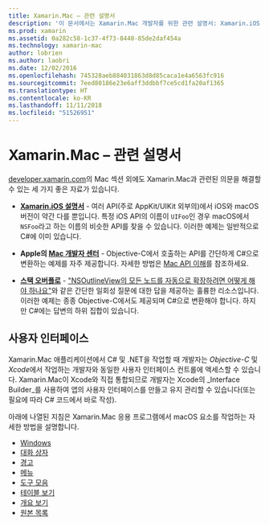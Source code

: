```yaml
---
title: Xamarin.Mac – 관련 설명서
description: '이 문서에서는 Xamarin.Mac 개발자를 위한 관련 설명서: Xamarin.iOS 설명서, Apple의 Mac 개발자 센터 및 Xamarin.Mac으로 사용자 인터페이스를 작성하는 방법을 설명하는 다양한 설명서에 대한 연결을 제공합니다.'
ms.prod: xamarin
ms.assetid: 0a282c58-1c37-4f73-8440-85de2daf454a
ms.technology: xamarin-mac
author: lobrien
ms.author: laobri
ms.date: 12/02/2016
ms.openlocfilehash: 745328aeb884031863d8d85caca1e4a6563fc916
ms.sourcegitcommit: 7eed80186e23e6aff3ddbbf7ce5cd1fa20af1365
ms.translationtype: HT
ms.contentlocale: ko-KR
ms.lasthandoff: 11/11/2018
ms.locfileid: "51526951"
---
```

# <a name="xamarinmac-related-documentation"></a>Xamarin.Mac – 관련 설명서

[developer.xamarin.com](~/mac/get-started/index.md)의 Mac 섹션 외에도 Xamarin.Mac과 관련된 의문을 해결할 수 있는 세 가지 좋은 자료가 있습니다.

- [**Xamarin.iOS 설명서**](~/ios/get-started/index.md) - 여러 API(주로 AppKit/UIKit 외부의)에서 iOS와 macOS 버전이 약간 다를 뿐입니다. 특정 iOS API의 이름이 `UIFoo`인 경우 macOS에서 `NSFoo`라고 하는 이름의 비슷한 API를 찾을 수 있습니다. 이러한 예제는 일반적으로 C#에 이미 있습니다.

- **Apple의 [Mac 개발자 센터](https://developer.apple.com/devcenter/mac/)** - Objective-C에서 호출하는 API를 간단하게 C#으로 변환하는 예제를 자주 제공합니다. 자세한 방법은 [Mac API 이해](~/mac/app-fundamentals/mac-apis.md)를 참조하세요.

- [**스택 오버플로**](http://stackoverflow.com/) - ["NSOutlineView의 모든 노드를 자동으로 확장하려면 어떻게 해야 하나요"](http://stackoverflow.com/questions/519751/nsoutlineview-auto-expand-all-nodes)와 같은 간단한 일회성 질문에 대한 답을 제공하는 훌륭한 리소스입니다. 이러한 예제는 종종 Objective-C에서도 제공되며 C#으로 변환해야 합니다. 하지만 C#에는 답변의 하위 집합이 있습니다.

## <a name="user-interface"></a>사용자 인터페이스

Xamarin.Mac 애플리케이션에서 C# 및 .NET을 작업할 때 개발자는 *Objective-C* 및 *Xcode*에서 작업하는 개발자와 동일한 사용자 인터페이스 컨트롤에 액세스할 수 있습니다. Xamarin.Mac이 Xcode와 직접 통합되므로 개발자는 Xcode의 _Interface Builder_를 사용하여 앱의 사용자 인터페이스를 만들고 유지 관리할 수 있습니다(또는 필요에 따라 C# 코드에서 바로 작성).

아래에 나열된 지침은 Xamarin.Mac 응용 프로그램에서 macOS 요소를 작업하는 자세한 방법을 설명합니다.

- [Windows](~/mac/user-interface/window.md)
- [대화 상자](~/mac/user-interface/dialog.md)
- [경고](~/mac/user-interface/alert.md)
- [메뉴](~/mac/user-interface/menu.md)
- [도구 모음](~/mac/user-interface/toolbar.md)
- [테이블 보기](~/mac/user-interface/table-view.md)
- [개요 보기](~/mac/user-interface/outline-view.md)
- [원본 목록](~/mac/user-interface/source-list.md)
